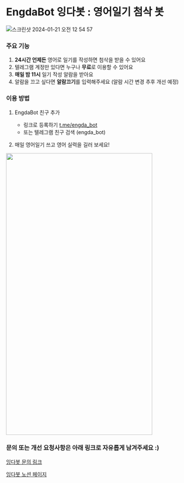 # EngdaBot 잉다봇 : 영어일기 첨삭 봇
![스크린샷 2024-01-21 오전 12 54 57](https://github.com/eunbc/EngdaBot/assets/69096886/c1445c3d-496c-4403-8337-4a834f64b591)


### 주요 기능

1. **24시간 언제든** 영어로 일기를 작성하면 첨삭을 받을 수 있어요
2. 텔레그램 계정만 있다면 누구나 **무료**로 이용할 수 있어요
3. **매일 밤 11시** 일기 작성 알람을 받아요
4. 알람을 끄고 싶다면 **알람끄기**를 입력해주세요 (알람 시간 변경 추후 개선 예정)

### 이용 방법

1. EngdaBot 친구 추가
    - 링크로 등록하기  [t.me/engda_bot](https://t.me/engda_bot)
    - 또는 텔레그램 친구 검색 (engda_bot)
        
2. 매일 영어일기 쓰고 영어 실력을 길러 보세요!

<img src = "https://github.com/eunbc/EngdaBot/assets/69096886/0e6e62dc-6730-4136-b923-e52de3e7c9c1" width="400" height="770">


### 문의 또는 개선 요청사항은 아래 링크로 자유롭게 남겨주세요 :)

[잉다봇 문의 링크](https://forms.gle/KCma1ZZH6hhwqfmr7)

[잉다봇 노션 페이지](https://engdabot.notion.site/EngdaBot-ed047b389f4c43e08705ebe39e2e1360)
